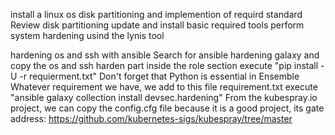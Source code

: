 install a linux os 
    disk partitioning and implemention of requird standard 
    Review disk partitioning 
    update and install basic required tools 
    perform system hardening usind the lynis tool

hardening os and ssh with ansible 
    Search for ansible hardening galaxy and copy the os and ssh harden part inside the role section
    execute "pip install -U -r requierment.txt" 
    Don't forget that Python is essential in Ensemble
    Whatever requirement we have, we add to this file requirement.txt 
    execute "ansible  galaxy collection install devsec.hardening"
    From the kubespray.io project, we can copy the config.cfg file because it is a good project, its gate address:
        https://github.com/kubernetes-sigs/kubespray/tree/master
    
         

